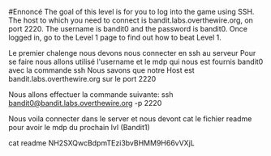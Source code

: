 #Ennoncé
The goal of this level is for you to log into the game using SSH. The host to which you need to connect is bandit.labs.overthewire.org, on port 2220. The username is bandit0 and the password is bandit0. Once logged in, go to the Level 1 page to find out how to beat Level 1.


Le premier chalenge nous devons nous connecter en ssh au serveur
Pour se faire nous allons utilisé l'username et le mdp qui nous est fournis bandit0 avec la commande ssh
Nous savons que notre Host est bandit.labs.overthewire.org sur le port 2220

Nous allons effectuer la commande suivante:
	ssh bandit0@bandit.labs.overthewire.org -p 2220

Nous voila connecter dans le server et nous devont cat le fichier readme pour avoir le mdp du prochain lvl (Bandit1)

cat readme
NH2SXQwcBdpmTEzi3bvBHMM9H66vVXjL


